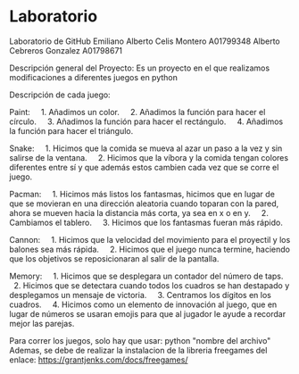 # Laboratorio
Laboratorio de GitHub
Emiliano Alberto Celis Montero A01799348
Alberto Cebreros Gonzalez A01798671

Descripción general del Proyecto: 
Es un proyecto en el que realizamos modificaciones a diferentes juegos en python

Descripción de cada juego:

Paint: 
    1. Añadimos un color.
    2. Añadimos la función para hacer el círculo.
    3. Añadimos la función para hacer el rectángulo.
    4. Añadimos la función para hacer el triángulo.

Snake:
    1. Hicimos que la comida se mueva al azar un paso a la vez y sin salirse de la ventana.
    2. Hicimos que la víbora y la comida tengan colores diferentes entre sí y que además estos cambien cada vez que se
    corre el juego.

Pacman:
    1. Hicimos más listos los fantasmas, hicimos que en lugar de que se movieran en una dirección aleatoria cuando
    toparan con la pared, ahora se mueven hacia la distancia más corta, ya sea en x o en y.
    2. Cambiamos el tablero.
    3. Hicimos que los fantasmas fueran más rápido.

Cannon:
    1. Hicimos que la velocidad del movimiento para el proyectil y los balones sea más rápida.
    2. Hicimos que el juego nunca termine, haciendo que los objetivos se reposicionaran al salir de la pantalla.

Memory:
    1. Hicimos que se desplegara un contador del número de taps.
    2. Hicimos que se detectara cuando todos los cuadros se han destapado y desplegamos un mensaje de victoria.
    3. Centramos los dígitos en los cuadros.
    4. Hicimos como un elemento de innovación al juego, que en lugar de números se usaran emojis para que al jugador le 
    ayude a recordar mejor las parejas.

Para correr los juegos, solo hay que usar: python "nombre del archivo"
Ademas, se debe de realizar la instalacion de la libreria freegames del enlace: https://grantjenks.com/docs/freegames/